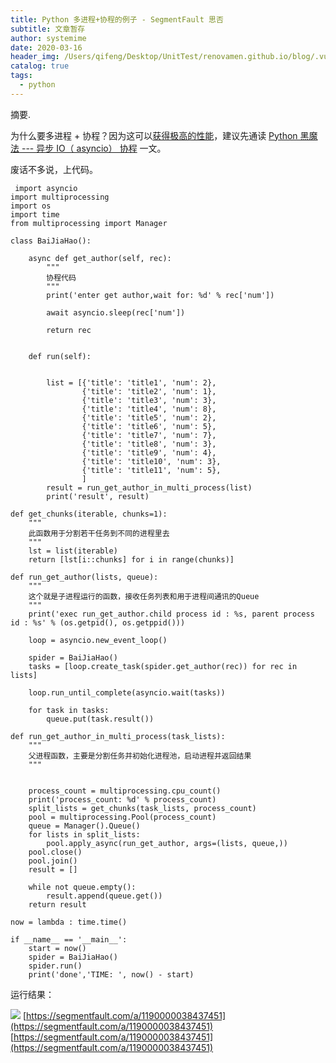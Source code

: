 ```yaml
---
title: Python 多进程+协程的例子 - SegmentFault 思否
subtitle: 文章暂存
author: systemime
date: 2020-03-16
header_img: /Users/qifeng/Desktop/UnitTest/renovamen.github.io/blog/.vuepress/public/img/in-post/header/5.jpg
catalog: true
tags:
  - python
---
```

摘要.

<!-- more -->
为什么要多进程 + 协程？因为这可以[获得极高的性能](https://www.liaoxuefeng.com/wiki/1016959663602400/1017968846697824)，建议先通读 [Python 黑魔法 --- 异步 IO（ asyncio） 协程](https://www.jianshu.com/p/b5e347b3a17c) 一文。

废话不多说，上代码。

<!--more-->

     import asyncio
    import multiprocessing
    import os
    import time
    from multiprocessing import Manager

    class BaiJiaHao():

        async def get_author(self, rec):
            """
            协程代码
            """
            print('enter get author,wait for: %d' % rec['num'])
            
            await asyncio.sleep(rec['num'])
            
            return rec


        def run(self):
            
            
            list = [{'title': 'title1', 'num': 2},
                    {'title': 'title2', 'num': 1},
                    {'title': 'title3', 'num': 3},
                    {'title': 'title4', 'num': 8},
                    {'title': 'title5', 'num': 2},
                    {'title': 'title6', 'num': 5},
                    {'title': 'title7', 'num': 7},
                    {'title': 'title8', 'num': 3},
                    {'title': 'title9', 'num': 4},
                    {'title': 'title10', 'num': 3},
                    {'title': 'title11', 'num': 5},
                    ]
            result = run_get_author_in_multi_process(list)
            print('result', result)

    def get_chunks(iterable, chunks=1):
        """
        此函数用于分割若干任务到不同的进程里去
        """
        lst = list(iterable)
        return [lst[i::chunks] for i in range(chunks)]

    def run_get_author(lists, queue):
        """
        这个就是子进程运行的函数，接收任务列表和用于进程间通讯的Queue
        """
        print('exec run_get_author.child process id : %s, parent process id : %s' % (os.getpid(), os.getppid()))
        
        loop = asyncio.new_event_loop()
        
        spider = BaiJiaHao()
        tasks = [loop.create_task(spider.get_author(rec)) for rec in lists]
        
        loop.run_until_complete(asyncio.wait(tasks))
        
        for task in tasks:
            queue.put(task.result())

    def run_get_author_in_multi_process(task_lists):
        """
        父进程函数，主要是分割任务并初始化进程池，启动进程并返回结果
        """
        
        
        process_count = multiprocessing.cpu_count()
        print('process_count: %d' % process_count)
        split_lists = get_chunks(task_lists, process_count)
        pool = multiprocessing.Pool(process_count)
        queue = Manager().Queue()
        for lists in split_lists:
            pool.apply_async(run_get_author, args=(lists, queue,))
        pool.close()
        pool.join()
        result = []
        
        while not queue.empty():
            result.append(queue.get())
        return result

    now = lambda : time.time()

    if __name__ == '__main__':
        start = now()
        spider = BaiJiaHao()
        spider.run()
        print('done','TIME: ', now() - start)

运行结果：

![](https://segmentfault.com/img/remote/1460000038437454) 
 [https://segmentfault.com/a/1190000038437451](https://segmentfault.com/a/1190000038437451) 
 [https://segmentfault.com/a/1190000038437451](https://segmentfault.com/a/1190000038437451)
